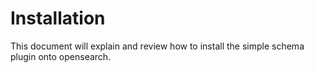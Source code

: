# Installation
This document will explain and review how to install the simple schema plugin onto opensearch.